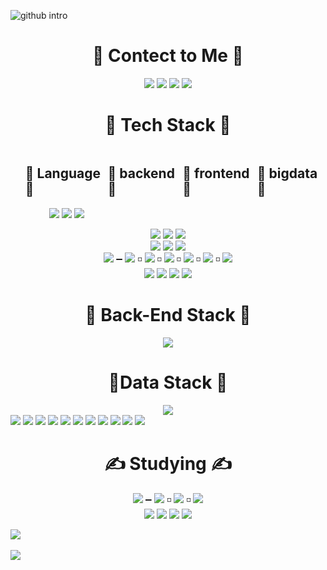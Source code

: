
![github intro](https://user-images.githubusercontent.com/79563142/146736761-91852006-c894-4398-b12d-7b2b03ff385a.png)

<div align="center"><h1>💌 Contect to Me 💌</h1></div>
<div align="center">
<a href="https://www.instagram.com/kkenghwan/?hl=ko" target="_blank"><img src="https://img.shields.io/badge/Instagram-E4405F?style=flat-square&logo=Instagram&logoColor=white"/></a>
  <a href="https://www.youtube.com/channel/UCofJxbxI2hQELqQWGmKz2xA" target="_blank"><img src="https://img.shields.io/badge/YouTube-FF0000?style=flat-square&logo=Youtube&logoColor=white"/></a>
  <a href="https://github.com/KyongHwan-Kim" target="_blank"><img src="https://img.shields.io/badge/GitHub-181717?style=flat-square&logo=GitHub&logoColor=white"/></a>
<!--   <a href="https://blog.naver.com/dolkys123" target="_blank"><img src="https://img.shields.io/badge/Naver_Blog-03C75A?style=flat-square&logo=Naver&logoColor=white"/></a> -->
  <a href="https://mail.google.com/mail/u/0/#inbox?compose=new" target="_blank"><img src="https://img.shields.io/badge/kyounghwan1989@gmail.com-EA4335?style=flat-square&logo=Gmail&logoColor=white"/></a>
</div>
<div align="center"><h1>🔧 Tech Stack 🔧</h1></div>

<ul style="list-style: none; display:flex;">
  <li style="list-style: none;">
    <h2>🔧 Language 🔧</h2>
    <div align="center">
      <img src="https://img.shields.io/badge/Python-3766AB?style=flat-square&logo=Python&logoColor=white"/>
      <img src="https://img.shields.io/badge/Java-007396?style=flat-square&logo=Java&logoColor=white"/>
      <img src="https://img.shields.io/badge/C-3766AB?style=flat-square&logo=Python&logoColor=white"/>
   </div>
  </li>
  <li><h2>🔧 backend 🔧</h2></li>
  <li><h2>🔧 frontend 🔧</h2></li>
  <li><h2>🔧 bigdata 🔧</h2></li>
</ul>

<div align="center">
  <img src="https://img.shields.io/badge/Python-3766AB?style=flat-square&logo=Python&logoColor=white"/>
  <img src="https://img.shields.io/badge/Java-007396?style=flat-square&logo=Java&logoColor=white"/>
<img src="https://img.shields.io/badge/C-3766AB?style=flat-square&logo=Python&logoColor=white"/>
   </div>

 <div align="center">
  <img src="https://img.shields.io/badge/HTML-E34F26?style=flat-square&logo=HTML5&logoColor=white"/>
<img src="https://img.shields.io/badge/JavaScript-F7DF1E?style=flat-square&logo=JavaScript&logoColor=white"/>
  <img src="https://img.shields.io/badge/Vue.js-4FC08D?style=flat-square&logo=Vue.js&logoColor=white"/>
  </div>
<div align="center">
<img src="https://img.shields.io/badge/Python-3766AB?style=flat-square&logo=Python&logoColor=white"/> ➖ <img src="https://img.shields.io/badge/NumPy-013243?style=flat-square&logo=NumPy&logoColor=white"/> ◽ <img src="https://img.shields.io/badge/Pandas-150458?style=flat-square&logo=Pandas&logoColor=white"/> ◽ <img src="https://img.shields.io/badge/OpenCV-5C3EE8?style=flat-square&logo=OpenCV&logoColor=white"/> ◽ <img src="https://img.shields.io/badge/Anaconda-44A833?style=flat-square&logo=Anaconda&logoColor=white"/> ◽ <img src="https://img.shields.io/badge/Keras-D00000?style=flat-square&logo=Keras&logoColor=white"/> ◽ <img src="https://img.shields.io/badge/TensorFlow-FF6F00?style=flat-square&logo=TensorFlow&logoColor=white"/>
  </div>
  <div align="center">

<img src="https://img.shields.io/badge/Unity-181717?style=flat-square&logo=Unity&logoColor=white"/>
<img src="https://img.shields.io/badge/Arduino-00979D?style=flat-square&logo=Arduino&logoColor=white"/>
<img src="https://img.shields.io/badge/Raspberry Pi-A22846?style=flat-square&logo=Raspberry Pi&logoColor=white"/>
<img src="https://img.shields.io/badge/MySQL-4479A1?style=flat-square&logo=MySQL&logoColor=white"/>
  </div>
  <div align="center"><h1>🔧 Back-End Stack 🔧</h1></div>
  <div align="center">
<img src="https://img.shields.io/badge/Docker-2496ED?style=flat-square&logo=Docker&logoColor=white"/> 
  </div>
  
  <div align="center"><h1>🔧Data Stack 🔧</h1></div>
  <div align="center">
<img src="https://img.shields.io/badge/Docker-2496ED?style=flat-square&logo=Docker&logoColor=white"/> 
  </div>
  
<img src="https://img.shields.io/badge/Android-3DDC84?style=flat-square&logo=Android&logoColor=white"/>
<img src="https://img.shields.io/badge/Apache-D22128?style=flat-square&logo=Apache&logoColor=white"/>

<img src="https://img.shields.io/badge/Jupyter-F37626?style=flat-square&logo=Jupyter&logoColor=white"/>

<img src="https://img.shields.io/badge/Kotlin-7F52FF?style=flat-square&logo=Kotlin&logoColor=white"/>
<img src="https://img.shields.io/badge/Linux-FCC624?style=flat-square&logo=Linux&logoColor=white"/>
<img src="https://img.shields.io/badge/MariaDB-003545?style=flat-square&logo=MariaDB&logoColor=white"/>
<img src="https://img.shields.io/badge/Microsoft Teams-6264A7?style=flat-square&logo=Microsoft Teams&logoColor=white"/>

<img src="https://img.shields.io/badge/Ubuntu-E95420?style=flat-square&logo=Ubuntu&logoColor=white"/>
<img src="https://img.shields.io/badge/Visual Studio Code-007ACC?style=flat-square&logo=Visual Studio Code&logoColor=white"/>

<img src="https://img.shields.io/badge/PHP-777BB4?style=flat-square&logo=PHP&logoColor=white"/>
<img src="https://img.shields.io/badge/Postman-FF6C37?style=flat-square&logo=Postman&logoColor=white"/>

<div align="center"><h1>✍ Studying ✍</h1></div>
<div align="center">
<img src="https://img.shields.io/badge/Python-3766AB?style=flat-square&logo=Python&logoColor=white"/> ➖ <img src="https://img.shields.io/badge/NumPy-013243?style=flat-square&logo=NumPy&logoColor=white"/> ◽ <img src="https://img.shields.io/badge/Pandas-150458?style=flat-square&logo=Pandas&logoColor=white"/> ◽ <img src="https://img.shields.io/badge/OpenCV-5C3EE8?style=flat-square&logo=OpenCV&logoColor=white"/>
  </div>
  <div align="center">
<img src="https://img.shields.io/badge/Java-3766AB?style=flat-square&logo=Java&logoColor=white"/>
<img src="https://img.shields.io/badge/C-3766AB?style=flat-square&logo=Python&logoColor=white"/>
<img src="https://img.shields.io/badge/Python-3766AB?style=flat-square&logo=Python&logoColor=white"/>
<img src="https://img.shields.io/badge/Python-3766AB?style=flat-square&logo=Python&logoColor=white"/>
</div>


<img src="https://github-readme-stats.vercel.app/api/top-langs/?username=KyongHwan-Kim&layout=compact"><br><br>
<img src="https://github-readme-stats.vercel.app/api?username=KyongHwan-Kim&show_icons=true">

